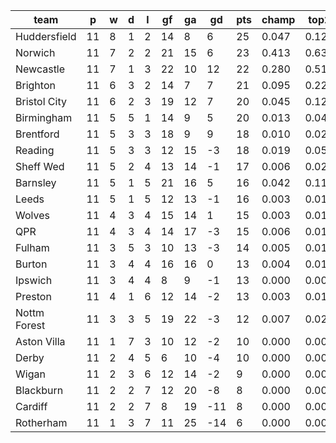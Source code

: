 |     team     | p  | w | d | l | gf | ga | gd  | pts | champ | top2  | top3  | top4  |  5-7  | bot4  | bot3  | bot2  |
|--------------|----|---|---|---|----|----|-----|-----|-------|-------|-------|-------|-------|-------|-------|-------|
| Huddersfield | 11 | 8 | 1 | 2 | 14 |  8 |   6 |  25 | 0.047 | 0.126 | 0.218 | 0.319 | 0.267 | 0.007 | 0.004 | 0.002|
| Norwich      | 11 | 7 | 2 | 2 | 21 | 15 |   6 |  23 | 0.413 | 0.633 | 0.759 | 0.837 | 0.105 | 0.000 | 0.000 | 0.000|
| Newcastle    | 11 | 7 | 1 | 3 | 22 | 10 |  12 |  22 | 0.280 | 0.515 | 0.659 | 0.754 | 0.152 | 0.000 | 0.000 | 0.000|
| Brighton     | 11 | 6 | 3 | 2 | 14 |  7 |   7 |  21 | 0.095 | 0.223 | 0.348 | 0.460 | 0.244 | 0.004 | 0.001 | 0.000|
| Bristol City | 11 | 6 | 2 | 3 | 19 | 12 |   7 |  20 | 0.045 | 0.125 | 0.221 | 0.317 | 0.263 | 0.008 | 0.004 | 0.001|
| Birmingham   | 11 | 5 | 5 | 1 | 14 |  9 |   5 |  20 | 0.013 | 0.042 | 0.086 | 0.142 | 0.197 | 0.035 | 0.021 | 0.009|
| Brentford    | 11 | 5 | 3 | 3 | 18 |  9 |   9 |  18 | 0.010 | 0.029 | 0.065 | 0.113 | 0.173 | 0.047 | 0.027 | 0.014|
| Reading      | 11 | 5 | 3 | 3 | 12 | 15 |  -3 |  18 | 0.019 | 0.056 | 0.112 | 0.177 | 0.209 | 0.028 | 0.015 | 0.007|
| Sheff Wed    | 11 | 5 | 2 | 4 | 13 | 14 |  -1 |  17 | 0.006 | 0.022 | 0.048 | 0.085 | 0.151 | 0.066 | 0.039 | 0.021|
| Barnsley     | 11 | 5 | 1 | 5 | 21 | 16 |   5 |  16 | 0.042 | 0.114 | 0.213 | 0.310 | 0.257 | 0.010 | 0.006 | 0.003|
| Leeds        | 11 | 5 | 1 | 5 | 12 | 13 |  -1 |  16 | 0.003 | 0.013 | 0.029 | 0.051 | 0.106 | 0.111 | 0.071 | 0.039|
| Wolves       | 11 | 4 | 3 | 4 | 15 | 14 |   1 |  15 | 0.003 | 0.011 | 0.028 | 0.054 | 0.108 | 0.096 | 0.065 | 0.034|
| QPR          | 11 | 4 | 3 | 4 | 14 | 17 |  -3 |  15 | 0.006 | 0.019 | 0.045 | 0.080 | 0.143 | 0.066 | 0.039 | 0.020|
| Fulham       | 11 | 3 | 5 | 3 | 10 | 13 |  -3 |  14 | 0.005 | 0.017 | 0.040 | 0.067 | 0.126 | 0.088 | 0.055 | 0.029|
| Burton       | 11 | 3 | 4 | 4 | 16 | 16 |   0 |  13 | 0.004 | 0.016 | 0.038 | 0.065 | 0.126 | 0.091 | 0.058 | 0.030|
| Ipswich      | 11 | 3 | 4 | 4 |  8 |  9 |  -1 |  13 | 0.000 | 0.001 | 0.002 | 0.005 | 0.018 | 0.414 | 0.314 | 0.209|
| Preston      | 11 | 4 | 1 | 6 | 12 | 14 |  -2 |  13 | 0.003 | 0.012 | 0.029 | 0.052 | 0.106 | 0.110 | 0.070 | 0.040|
| Nottm Forest | 11 | 3 | 3 | 5 | 19 | 22 |  -3 |  12 | 0.007 | 0.024 | 0.051 | 0.087 | 0.149 | 0.069 | 0.040 | 0.020|
| Aston Villa  | 11 | 1 | 7 | 3 | 10 | 12 |  -2 |  10 | 0.000 | 0.001 | 0.005 | 0.011 | 0.038 | 0.302 | 0.220 | 0.142|
| Derby        | 11 | 2 | 4 | 5 |  6 | 10 |  -4 |  10 | 0.000 | 0.000 | 0.001 | 0.003 | 0.014 | 0.476 | 0.377 | 0.263|
| Wigan        | 11 | 2 | 3 | 6 | 12 | 14 |  -2 |   9 | 0.000 | 0.001 | 0.001 | 0.002 | 0.012 | 0.492 | 0.389 | 0.274|
| Blackburn    | 11 | 2 | 2 | 7 | 12 | 20 |  -8 |   8 | 0.000 | 0.001 | 0.003 | 0.006 | 0.019 | 0.414 | 0.316 | 0.211|
| Cardiff      | 11 | 2 | 2 | 7 |  8 | 19 | -11 |   8 | 0.000 | 0.001 | 0.001 | 0.003 | 0.012 | 0.520 | 0.422 | 0.303|
| Rotherham    | 11 | 1 | 3 | 7 | 11 | 25 | -14 |   6 | 0.000 | 0.000 | 0.001 | 0.003 | 0.008 | 0.547 | 0.447 | 0.330|
